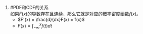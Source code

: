 1. #PDF和CDF的关系  
    如果$F(x)$的导数存在且连续，那么它就是对应的概率密度函数$f(x)$。
    *   $F'(x) = \frac{d}{dx}F(x) = f(x)$
    *   $F(x) = \int_{-\infty}^{x} f(t)dt$
